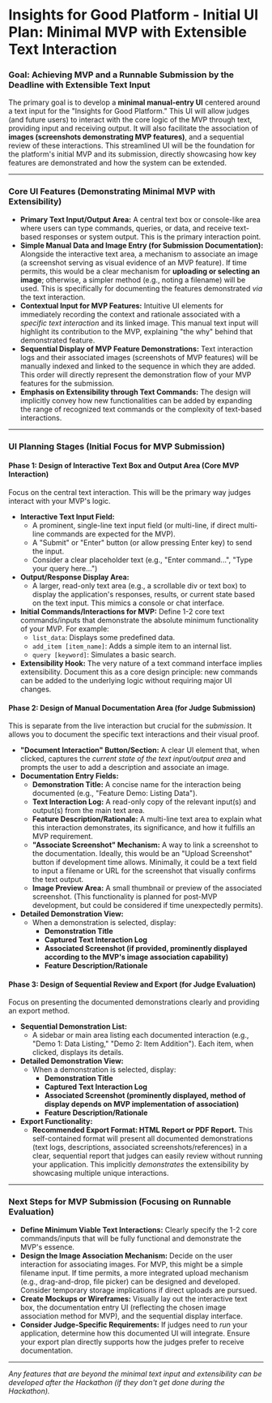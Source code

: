 # Insights for Good Platform - Initial UI Plan: Minimal MVP with Extensible Text Interaction

### Goal: Achieving MVP and a Runnable Submission by the Deadline with Extensible Text Input

The primary goal is to develop a **minimal manual-entry UI** centered around a text input for the "Insights for Good Platform." This UI will allow judges (and future users) to interact with the core logic of the MVP through text, providing input and receiving output. It will also facilitate the association of **images (screenshots demonstrating MVP features)**, and a sequential review of these interactions. This streamlined UI will be the foundation for the platform's initial MVP and its submission, directly showcasing how key features are demonstrated and how the system can be extended.

---

### Core UI Features (Demonstrating Minimal MVP with Extensibility)

* **Primary Text Input/Output Area:** A central text box or console-like area where users can type commands, queries, or data, and receive text-based responses or system output. This is the primary interaction point.
* **Simple Manual Data and Image Entry (for Submission Documentation):** Alongside the interactive text area, a mechanism to associate an image (a screenshot serving as visual evidence of an MVP feature). If time permits, this would be a clear mechanism for **uploading or selecting an image**; otherwise, a simpler method (e.g., noting a filename) will be used. This is specifically for documenting the features demonstrated *via* the text interaction.
* **Contextual Input for MVP Features:** Intuitive UI elements for immediately recording the context and rationale associated with a *specific text interaction* and its linked image. This manual text input will highlight its contribution to the MVP, explaining "the why" behind that demonstrated feature.
* **Sequential Display of MVP Feature Demonstrations:** Text interaction logs and their associated images (screenshots of MVP features) will be manually indexed and linked to the sequence in which they are added. This order will directly represent the demonstration flow of your MVP features for the submission.
* **Emphasis on Extensibility through Text Commands:** The design will implicitly convey how new functionalities can be added by expanding the range of recognized text commands or the complexity of text-based interactions.

---

### UI Planning Stages (Initial Focus for MVP Submission)

#### Phase 1: Design of Interactive Text Box and Output Area (Core MVP Interaction)

Focus on the central text interaction. This will be the primary way judges interact with your MVP's logic.

* **Interactive Text Input Field:**
    * A prominent, single-line text input field (or multi-line, if direct multi-line commands are expected for the MVP).
    * A "Submit" or "Enter" button (or allow pressing Enter key) to send the input.
    * Consider a clear placeholder text (e.g., "Enter command...", "Type your query here...")
* **Output/Response Display Area:**
    * A larger, read-only text area (e.g., a scrollable div or text box) to display the application's responses, results, or current state based on the text input. This mimics a console or chat interface.
* **Initial Commands/Interactions for MVP:** Define 1-2 core text commands/inputs that demonstrate the absolute minimum functionality of your MVP. For example:
    * `list_data`: Displays some predefined data.
    * `add_item [item_name]`: Adds a simple item to an internal list.
    * `query [keyword]`: Simulates a basic search.
* **Extensibility Hook:** The very nature of a text command interface implies extensibility. Document this as a core design principle: new commands can be added to the underlying logic without requiring major UI changes.

#### Phase 2: Design of Manual Documentation Area (for Judge Submission)

This is separate from the live interaction but crucial for the *submission*. It allows you to document the specific text interactions and their visual proof.

* **"Document Interaction" Button/Section:** A clear UI element that, when clicked, captures the *current state of the text input/output area* and prompts the user to add a description and associate an image.
* **Documentation Entry Fields:**
    * **Demonstration Title:** A concise name for the interaction being documented (e.g., "Feature Demo: Listing Data").
    * **Text Interaction Log:** A read-only copy of the relevant input(s) and output(s) from the main text area.
    * **Feature Description/Rationale:** A multi-line text area to explain what this interaction demonstrates, its significance, and how it fulfills an MVP requirement.
    * **"Associate Screenshot" Mechanism:** A way to link a screenshot to the documentation. Ideally, this would be an "Upload Screenshot" button if development time allows. Minimally, it could be a text field to input a filename or URL for the screenshot that visually confirms the text output.
    * **Image Preview Area:** A small thumbnail or preview of the associated screenshot. (This functionality is planned for post-MVP development, but could be considered if time unexpectedly permits).
* **Detailed Demonstration View:**
    * When a demonstration is selected, display:
        * **Demonstration Title**
        * **Captured Text Interaction Log**
        * **Associated Screenshot (if provided, prominently displayed according to the MVP's image association capability)**
        * **Feature Description/Rationale**

#### Phase 3: Design of Sequential Review and Export (for Judge Evaluation)

Focus on presenting the documented demonstrations clearly and providing an export method.

* **Sequential Demonstration List:**
    * A sidebar or main area listing each documented interaction (e.g., "Demo 1: Data Listing," "Demo 2: Item Addition"). Each item, when clicked, displays its details.
* **Detailed Demonstration View:**
    * When a demonstration is selected, display:
        * **Demonstration Title**
        * **Captured Text Interaction Log**
        * **Associated Screenshot (prominently displayed, method of display depends on MVP implementation of association)**
        * **Feature Description/Rationale**
* **Export Functionality:**
    * **Recommended Export Format: HTML Report or PDF Report.** This self-contained format will present all documented demonstrations (text logs, descriptions, associated screenshots/references) in a clear, sequential report that judges can easily review without running your application. This implicitly *demonstrates* the extensibility by showcasing multiple unique interactions.

---

### Next Steps for MVP Submission (Focusing on Runnable Evaluation)

* **Define Minimum Viable Text Interactions:** Clearly specify the 1-2 core commands/inputs that will be fully functional and demonstrate the MVP's essence.
* **Design the Image Association Mechanism:** Decide on the user interaction for associating images. For MVP, this might be a simple filename input. If time permits, a more integrated upload mechanism (e.g., drag-and-drop, file picker) can be designed and developed. Consider temporary storage implications if direct uploads are pursued.
* **Create Mockups or Wireframes:** Visually lay out the interactive text box, the documentation entry UI (reflecting the chosen image association method for MVP), and the sequential display interface.
* **Consider Judge-Specific Requirements:** If judges need to *run* your application, determine how this documented UI will integrate. Ensure your export plan directly supports how the judges prefer to receive documentation.

---

*Any features that are beyond the minimal text input and extensibility can be developed after the Hackathon (if they don't get done during the Hackathon).*
